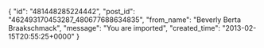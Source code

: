  {
   "id": "481448285224442",
   "post_id": "462493170453287_480677688634835",
   "from_name": "Beverly Berta Braakschmack",
   "message": "You are imported",
   "created_time": "2013-02-15T20:55:25+0000"
 }
